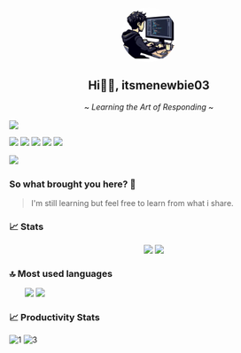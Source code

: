 <p align="center"> 
 <img width="100px" src="https://raw.githubusercontent.com/itsmenewbie03/itsmenewbie03/main/shit_1-modified.png" align="center" alt="GitHub Readme Stats" style="border-radius: 50%; display: block; margin: auto;" />
 <h2 align="center">Hi👋🏻, itsmenewbie03</h2>
 <p align="center">~ <i>Learning the Art of Responding</i> ~</p>   
</p>
<img align="center" src="https://skillicons.dev/icons?i=ts,js,nodejs,python,rust,svelte,regex,neovim,vim,postman,discord,mongodb,express,git,github&theme=dark"/>
<p> <img src="https://komarev.com/ghpvc/?username=itsmenewbie03&style=for-the-badge&color=green"/>
 <img src="https://img.shields.io/badge/dynamic/json?url=https%3A%2F%2Fraw.githubusercontent.com%2Fitsmenewbie03%2Fitsmenewbie03%2Fmain%2Fres.json&query=%24.wpm&suffix=WPM&style=for-the-badge&logo=monkeytype&label=MONKEYTYPE&color=%23e0b114"/> 
<a href="https://itsmenewbie03.github.io"><img src="https://img.shields.io/website?url=https%3A%2F%2Fitsmenewbie03.github.io&style=for-the-badge&logo=svelte&label=portfolio%20website"/></a> <img src="https://wakatime.com/badge/user/018df266-8e87-4591-8dfd-685be1437f29.svg?style=for-the-badge"/>
<img src="https://img.shields.io/badge/dynamic/json?url=https%3A%2F%2Fprogramming-quotesapi.vercel.app%2Fapi%2Frandom%3Fauthor%3DLinus%2520Torvalds&query=quote&style=for-the-badge&label=Torvalds%20Once%20Said&color=%23CE422B&logo=linux&logoColor=white"/> 
</p>
<img src="https://readme-typing-svg.herokuapp.com?font=Fira+Code&pause=1000&vCenter=true&color=AAD100&height=30&random=false&width=435&lines=Welcome+to+my+github+profile!;Programming+is+my+passion.;I+love+coffee.;I+use+neovim+BTW.;I+love+my+mom."/>

### So what brought you here? 🤔
> I'm still learning but feel free to learn from what i share.

### 📈 Stats
<p align="center">
 &emsp;
 <img width="48%" src="https://github-readme-stats.vercel.app/api?username=itsmenewbie03&show_icons=true&theme=merko&count_private=true&hide_border=true"/>
 <img width="48%" src="https://streak-stats.demolab.com/?user=itsmenewbie03&theme=merko&hide_border=true"/>
</p>

### 🔝 Most used languages
&emsp;&emsp;<img src="https://github-readme-stats.vercel.app/api/top-langs/?username=itsmenewbie03&layout=compact&hide=java,blade,css,html,scss&theme=merko"/>
<img src="https://github-readme-stats.vercel.app/api/wakatime?username=itsmenewbie03&theme=merko&layout=compact&langs_count=6&custom_title=Time%20Well%20Spent"/>

### 📈 Productivity Stats
<img src="https://github-profile-summary-cards.vercel.app/api/cards/profile-details?username=itsmenewbie03&theme=merko"  display=block width=100% height=auto  alt="1" >
<img src="https://github-readme-activity-graph.vercel.app/graph?username=itsmenewbie03&area=true&theme=merko&hide_border=true" display=block width=100% height=auto alt="3">
